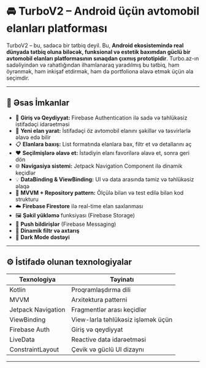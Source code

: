 # 🚘 TurboV2 – Android üçün avtomobil elanları platforması

TurboV2 – bu, sadəcə bir tətbiq deyil. Bu, **Android ekosistemində real dünyada tətbiq oluna biləcək, funksional və estetik baxımdan güclü bir avtomobil elanları platformasının sınaqdan çıxmış prototipidir**. Turbo.az-ın sadəliyindən və rahatlığından ilhamlanaraq yaradılmış bu tətbiq, həm öyrənmək, həm inkişaf etdirmək, həm də portfoliona əlavə etmək üçün əla seçimdir.

---

## 📱 Əsas İmkanlar

- 🔐 **Giriş və Qeydiyyat:** Firebase Authentication ilə sadə və təhlükəsiz istifadəçi idarəetməsi
- 🚗 **Yeni elan yarat:** İstifadəçi öz avtomobil elanını şəkillər və təsvirlərlə əlavə edə bilir
- 📋 **Elanlara baxış:** List formatında elanlara bax, filtr et və detallarını aç
- ❤️ **Seçilmişlərə əlavə et:** İstədiyin elanı favorilərə əlavə et, sonra geri dön
- 🌐 **Navigasiya sistemi:** Jetpack Navigation Component ilə dinamik keçidlər
- 💡 **DataBinding & ViewBinding:** UI və data arasında təmiz və təhlükəsiz əlaqə
- 🧠 **MVVM + Repository pattern:** Ölçülə bilən və test edilə bilən kod strukturu
- ☁️ **Firebase Firestore** ilə real-time elan saxlanması
- 🖼 **Şəkil yükləmə** funksiyası (Firebase Storage)
- 🔔 **Push bildirişlər** (Firebase Messaging)
- 🧭 **Dinamik filtr və axtarış**
- 🌙 **Dark Mode dəstəyi**
---

## ⚙️ İstifadə olunan texnologiyalar

| Texnologiya          | Təyinatı                                 |
|----------------------|------------------------------------------|
| Kotlin               | Proqramlaşdırma dili                     |
| MVVM                 | Arxitektura patterni                     |
| Jetpack Navigation   | Fragmentlər arası keçidlər               |
| ViewBinding          | View-larla təhlükəsiz işləmək üçün       |
| Firebase Auth        | Giriş və qeydiyyat                       |
| LiveData             | Reactive data idarəetməsi                |
| ConstraintLayout     | Çevik və güclü UI dizaynı                |

---







